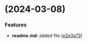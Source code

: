 #  (2024-03-08)


### Features

* **readme.md:** added file ([e2e3a73](https://github.com/Ekaterina-M-maker/git-extended/commit/e2e3a739ed82118ab0b28b8be66f9fc0b1e0e446))




